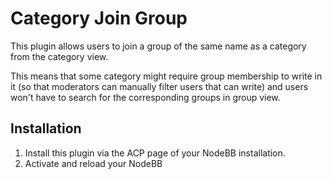 # Category Join Group

This plugin allows users to join a group of the same name as a category from the category view.

This means that some category might require group membership to write in it (so that moderators can manually filter users that can write) and users won't have to search for the corresponding groups in group view.

## Installation

1. Install this plugin via the ACP page of your NodeBB installation.
2. Activate and reload your NodeBB
